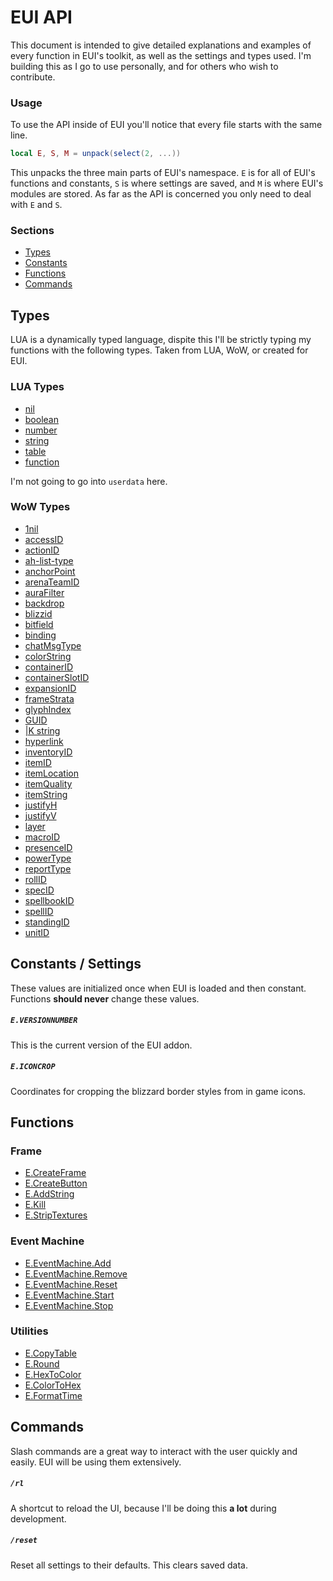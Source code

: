 EUI API
=======

This document is intended to give detailed explanations and examples of every function in EUI's toolkit, as well as the settings and types used. I'm building this as I go to use personally, and for others who wish to contribute.

### Usage

To use the API inside of EUI you'll notice that every file starts with the same line.

```lua
local E, S, M = unpack(select(2, ...))
```

This unpacks the three main parts of EUI's namespace. `E` is for all of EUI's functions and constants, `S` is where settings are saved, and `M` is where EUI's modules are stored. As far as the API is concerned you only need to deal with `E` and `S`.

### Sections

- [Types](#types)
- [Constants](#constants--settings)
- [Functions](#functions)
- [Commands](#commands)

## Types

LUA is a dynamically typed language, dispite this I'll be strictly typing my functions with the following types. Taken from LUA, WoW, or created for EUI.

### LUA Types
- [nil](http://www.lua.org/pil/2.1.html)
- [boolean](http://www.lua.org/pil/2.2.html)
- [number](http://www.lua.org/pil/2.3.html)
- [string](http://www.lua.org/pil/2.4.html)
- [table](http://www.lua.org/pil/2.5.html)
- [function](http://www.lua.org/pil/2.6.html)

I'm not going to go into `userdata` here.

### WoW Types
- [1nil](http://wowprogramming.com/docs/api_types#1nil)
- [accessID](http://wowprogramming.com/docs/api_types#accessID)
- [actionID](http://wowprogramming.com/docs/api_types#actionID)
- [ah-list-type](http://wowprogramming.com/docs/api_types#ah-list-type)
- [anchorPoint](http://wowprogramming.com/docs/api_types#anchorPoint)
- [arenaTeamID](http://wowprogramming.com/docs/api_types#arenaTeamID)
- [auraFilter](http://wowprogramming.com/docs/api_types#auraFilter)
- [backdrop](http://wowprogramming.com/docs/api_types#backdrop)
- [blizzid](http://wowprogramming.com/docs/api_types#blizzid)
- [bitfield](http://wowprogramming.com/docs/api_types#bitfield)
- [binding](http://wowprogramming.com/docs/api_types#binding)
- [chatMsgType](http://wowprogramming.com/docs/api_types#chatMsgType)
- [colorString](http://wowprogramming.com/docs/api_types#colorString)
- [containerID](http://wowprogramming.com/docs/api_types#containerID)
- [containerSlotID](http://wowprogramming.com/docs/api_types#containerSlotID)
- [expansionID](http://wowprogramming.com/docs/api_types#expansionID)
- [frameStrata](http://wowprogramming.com/docs/api_types#frameStrata)
- [glyphIndex](http://wowprogramming.com/docs/api_types#glyphIndex)
- [GUID](http://wowprogramming.com/docs/api_types#GUID)
- [|K string](http://wowprogramming.com/docs/api_types#Kstring)
- [hyperlink](http://wowprogramming.com/docs/api_types#hyperlink)
- [inventoryID](http://wowprogramming.com/docs/api_types#inventoryID)
- [itemID](http://wowprogramming.com/docs/api_types#itemID)
- [itemLocation](http://wowprogramming.com/docs/api_types#itemLocation)
- [itemQuality](http://wowprogramming.com/docs/api_types#itemQuality)
- [itemString](http://wowprogramming.com/docs/api_types#itemString)
- [justifyH](http://wowprogramming.com/docs/api_types#justifyH)
- [justifyV](http://wowprogramming.com/docs/api_types#justifyV)
- [layer](http://wowprogramming.com/docs/api_types#layer)
- [macroID](http://wowprogramming.com/docs/api_types#macroID)
- [presenceID](http://wowprogramming.com/docs/api_types#presenceID)
- [powerType](http://wowprogramming.com/docs/api_types#powerType)
- [reportType](http://wowprogramming.com/docs/api_types#reportType)
- [rollID](http://wowprogramming.com/docs/api_types#rollID)
- [specID](http://wowprogramming.com/docs/api_types#specID)
- [spellbookID](http://wowprogramming.com/docs/api_types#spellbookID)
- [spellID](http://wowprogramming.com/docs/api_types#spellID)
- [standingID](http://wowprogramming.com/docs/api_types#standingID)
- [unitID](http://wowprogramming.com/docs/api_types#unitID)

## Constants / Settings

These values are initialized once when EUI is loaded and then constant. Functions __should never__ change these values.

##### `E.VERSIONNUMBER`
This is the current version of the EUI addon.

##### `E.ICONCROP`
Coordinates for cropping the blizzard border styles from in game icons.

## Functions

### Frame
- [E.CreateFrame](#ecreateframe)
- [E.CreateButton](#ecreatebutton)
- [E.AddString](#eaddstring)
- [E.Kill](#ekill)
- [E.StripTextures](#estriptextures)

### Event Machine
- [E.EventMachine.Add](#eeventmachineadd)
- [E.EventMachine.Remove](#eeventmachineremove)
- [E.EventMachine.Reset](#eeventmachinereset)
- [E.EventMachine.Start](#eeventmachinestart)
- [E.EventMachine.Stop](#eeventmachinestop)

### Utilities
- [E.CopyTable](#ecopytable)
- [E.Round](#eround)
- [E.HexToColor](#ehextocolor)
- [E.ColorToHex](#ecolortohex)
- [E.FormatTime](#eformattime)


## Commands

Slash commands are a great way to interact with the user quickly and easily. EUI will be using them extensively.

##### `/rl`
A shortcut to reload the UI, because I'll be doing this __a lot__ during development.

##### `/reset`
Reset all settings to their defaults. This clears saved data.